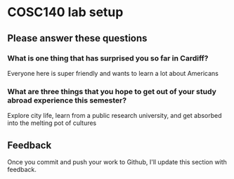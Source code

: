 # COSC140 lab setup

## Please answer these questions

### What is one thing that has surprised you so far in Cardiff?

Everyone here is super friendly and wants to learn a lot about Americans

### What are three things that you hope to get out of your study abroad experience this semester?

Explore city life, learn from a public research university, and get absorbed into the melting pot of cultures

## Feedback

Once you commit and push your work to Github, I'll update this section with feedback.

